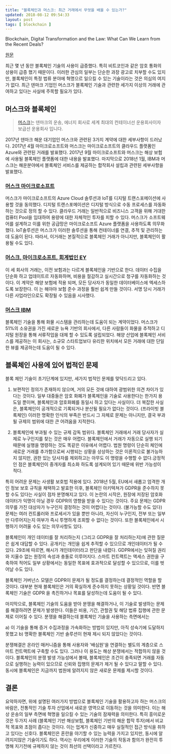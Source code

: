 ```yaml
---
title: "블록체인과 머스크: 최근 거래에서 무엇을 배울 수 있는가?"
updated: 2018-08-12 09:54:33
layout: post
tags: [ blockchain ]
---
```

Blockchain, Digital Transformation and the Law:
What Can We Learn from the Recent Deals?

[원문](https://papers.ssrn.com/sol3/papers.cfm?abstract_id=3198666)

최근 몇 년 동안 블록체인 기술의 사용이 급증했다. 특히 비트코인과 같은 암호 통화의 상용이 급증 했기 때문이다. 이러한 관심의 일부는 단순한 과장 광고로 치부할 수도 있지만, 블록체인이 특정 법류 분야에 혁명으르 일으킬 수 있는 기술이라는 것은 의심의 여지가 없다. 최근 덴마크 기업인 머스크가 블록체인 기술과 관련한 세가지 이상의 거래에 관여하고 있다는 사실에 주목할 필요가 있다. 

## 머스크와 블록체인 

> [머스크](https://ko.wikipedia.org/wiki/A.P._%EB%AA%B0%EB%9F%AC-%EB%A8%B8%EC%8A%A4%ED%81%AC_%EA%B7%B8%EB%A3%B9)는 덴마크의 운송, 에너지 회사로 세계 최대의 컨테이너선 운용회사이자 보급선 운용회사 입니다.

2017년 덴마크 해운 대기업인 머스크와 관련된 3가지 계약에 대한 세부사항이 드러났다. 2017년 4월 마이크로소프트와 머스크는 마이크로소프트의 클라우드 플랫폼인 Azure와 관련된 거래를 발표했다. 2017년 9월 마이크로소프트와 머스크는 해상 보험에 사용될 블록체인 플랫폼에 대한 내용을 발표했다. 마지막으로 2018년 1월, IBM과 머스크는 해운분야에서 블록체인 서비스를 제공하는 합작회사 설립과 관련된 세부사항을 발표했다.

### [머스크 마이크로소프트](https://news.microsoft.com/2017/04/26/maersk-goes-big-digital-transformation-microsoft/)

머스크가 마이크로소프트의 Azure Cloud 솔루션과 IoT를 디지털 트랜스포메이션에 사용할 것을 동의했다. 디지털 트랜스포메이션은 디지털 방식으로 수동 프로세스를 자동화 하는 것으로 정의 할 수 있다. 클라우드 거래는 일반적으로 비즈니스 고객을 위해 거대한 컴퓨터 Pool을 임대하여 용량에 대한 자체적인 투자를 피할 수 있다. 머스크가 소프트웨어를 설계하고 이를 위한 공급망은 마이크로소프트 Azure 플랫폼을 사용하도록 의무화했다. IoT솔루션은 머스크가 이러한 솔루션을 통해 컨테이너를 연결, 추적 및 관리하는데 도움이 된다. 따라서, 이거래는 본질적으로 블록체인 거래가 아니지만, 블록체인이 활용될 수도 있다.

### [머스크, 마이크로소프트, 회계법인 EY](https://www.ey.com/gl/en/newsroom/news-releases/news-ey-worlds-first-blockchain-platform-for-marine-insurance-now-in-commercial-use)

이 세 회사의 거래는, 이전 보험과는 다르게 블록체인을 기반으로 한다. 데이터 수집을 단순화 하고 업데이트르 자동화하며, 비용을 절감하고 실시간으로 청구를 자동화하는 것이다. 이 계약은 해양 보험에 적용 되며, 모든 당사자가 동일한 데이터베이스에 엑세스하도록 보장한다. 이 는 해야야 보험 준수 과정을 훨씬 쉽게 만들 것이다. 서명 당시 거래가 다른 사업라인으로도 확장될 수 있음을 시사했다.

### [머스크 IBM](https://www.ibm.com/blogs/blockchain/2018/01/digitizing-global-trade-maersk-ibm/)

블록체인 기술을 통해 화물 시스템을 관리하는데 도움이 되는 계약이었다. 머스크가 51%의 소유권을 가진 새로운 뉴욕 기반의 회사에서, 다른 사람들이 화물을 추적하고 디지털 원장을 통해 서류작업을 대체 할 수 있도록 설립되었다. 해양 산업에 블록체인 서비스를 제공하는 이 회사는, 소규모 스타트업보다 유리한 위치에서 모든 거래에 대한 단일한 뷰를 제공하는데 도움이 될 수 있다.

## 블록체인 사용에 있어 법적인 문제 

블록 체인 기술이 초기단계에 있지만, 세가지 법적인 문제를 맞닥드리고 있다.

1. 보편적인 정의가 존재하지 않으며, 거의 모든 것에 대하여 광범위한 의견 차이가 있다는 것이다. 일부 대중들은 암호 화폐가 블록체인을 기술로 사용한다는 한가지 용도일 뿐이며, 블록체인과 암호화폐를 동일시 하고 있다는 사실이다. 더 복잡한 사실은, 블록체인이 공개적으로 기록되거나 분산될 필요가 없다는 것이다. (프라이빗 블록체인) 이러한 명확한 인식의 부족은 반드시 그 자체로 문제는 아니지만, 결국 부과될 규제의 범위에 대한 큰 어려움을 지적한다.

2. 블록체인에 부과될 수 있는 규제 감독 범위다. 블록체인 거래에서 거래 당사자가 실제로 누구인지를 찾는 것은 매우 어렵다. 블록체인에서 거래가 자동으로 실행 되기 때문에 실행을 명령하는 것도 똑같은 이유에서 어렵다. 법원 명령이 단순히 체인에 새로운 거래를 추가함으로써 시행되는 상황을 상상하는 것은 이론적으로 불가능하지 않지만, 권한 있는 당사자를 제외하고는 아무도 이 명령을 수행할 수 없다.긍정적인 점은 블록체인이 중개자를 최소화 하도록 설계되어 있기 때문에 위반 가능성이 적다.

특히 어려운 문제는 사생활 보호법 적용에 있다. 2018년 5월, EU에서 새롭고 엄격한 개인 정보 보호 규칙을 채택하고 발효한 이후, 블록체인 아키텍쳐가 GDPR을 준수하지 못할 수도 있다는 사실이 점차 분명해지고 있다. 이 논란의 시작은, 원장에 저장된 암호화 데이터가 익명이 아닐 경우 GDPR의 영향을 받을 수 있다는 것이다. 주요 문제는 GDPR 의무를 가진 대상자가 누구인지 결정하는 것이 어렵다는 것이다. (불가능할 수도 있다) 문제는 여러 컨트롤러와 프로세서가 있을 뿐만 아니라, 자신이 누구인지, 전부 또는 일부만 다루어지는지 여부가 즉시 투명하게 조회할 수 없다는 것이다. 또한 블록체인에서 시행하기 어려울 수도 있는 의무사항도 있다.

블록체인이 개인 데이터를 잘 처리하는지 (그리고 GDPR을 잘 처리하는지)에 관한 질문은 쉽게 대답할 수 있다. 공개키는 개인을 쉽게 추적할 수 있으므로 개인데이터가 될 수 있다. 29조에 따르면, 해시가 개인데이터라고 판단을 내렸다. GDPR에서는 잊혀질 권리와 지울수 없는 원장의 속성과 충돌로 이루어지다. 스마트 컨트랙트는 액세스 권한을 구축하여 적어도 일부 상황에서는 동일한 목표에 효과적으로 달성할 수 있으므로, 이를 벗어날 수도 있다.

블록체인 거버넌스 모델은 GDPR이 문제가 될 정도를 결정하는데 결정적인 역할을 할 것이다. 대부분 현재 블록체인은 거의 확실하게 준수하지 못하는 상황일 것이다. 반면 블록체인 기술은 GDPR 을 촉진하거나 목표를 달성하는데 도움이 될 수 있다. 

마지막으로, 블록체인 기술의 도움을 받아 분쟁을 해결하거나, 이 기술로 발생하는 문제를 해결하려면 문제가 발생한다. 이들은 비용, 기간, 관할권 및 해당 법류 집행에 관한 문제로 이어질 수 있다. 분쟁을 해결하는데 블록체인 기술을 사용하는 측면에서는 

a) 이 기술을 통해 증거 수집과정을 가속화하는 방법이 있지만, 아직 성숙기에 도달하지 못했고
b) 명확한 블록체인 기반 솔루션이 현재 제시 되지 않았다는 것이다.

분쟁해결은 온라인 매커니즘을 통해 사용자와 '배심원'을 연결하는 별도의 계층으로 스마트 컨트랙트에 구축할 수도 있다. 그러나 이 용도는 해상 분쟁에서는 적합하지 않을 것이다. 블록체인의 분쟁 발생 가능성에서 볼때, 블록체인은 조건이 충족되면 거래를 자동으로 실행하는 능력이 있으므로 신뢰와 집행의 문제가 제거 될 수 있다고 말할 수 있다. 동시에 블록체인은 지금까지 법원에 알려지지 않은 새로운 문제를 제시할 것이다.

## 결론

요악하자면, 위에 설명된 여러가지 방법으로 블록체인 기술을 활용하고자 하는 머스크의 바람은, 전통적인 기술 투자 산업에서 새로운 영역으로 이동하는 것을 의미한다. 이는 해상 운송의 일부 측면에 혁명을 일으킬 수 있는 기술의 잠재력을 의미한다. 특히 흥미로운 것은 두가지 사례 (블록체인 기반 해상보험, 블록체인 기반의 해운 합작 투자)에서 비교적 목표와 초점이 좁다는 것이다. 이는 업계가 신중하고 매우 실질적인 접근 방식을 취하고 있다는 신호다. 블록체인은 혼란을 야기할 수 있는 능력을 가지고 있지만, 동시에 알려지지않은 기술이기도 하다. 역사는 우리에게 이러한 기술의 작동과 함의가 완전히 투명해 지기전에 규제하지 않는 것이 최선의 선택이라고 가르친다.